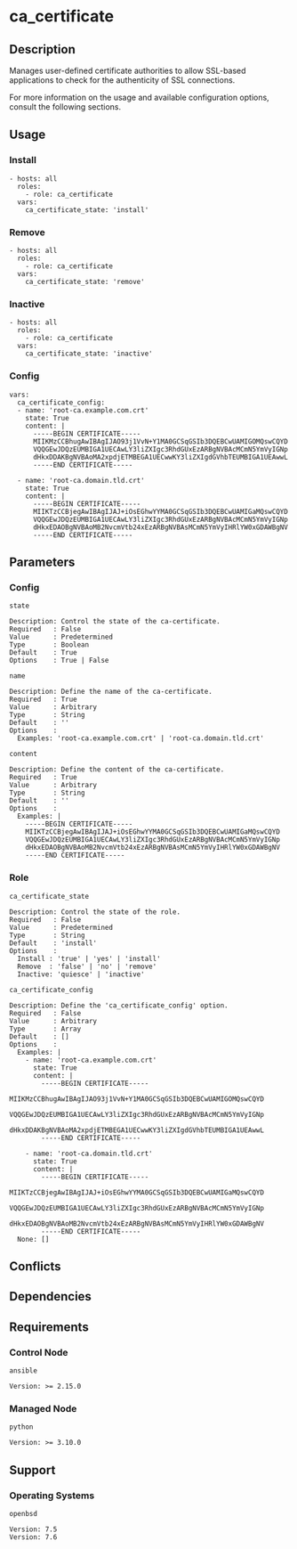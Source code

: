 # ca_certificate

## Description

Manages user-defined certificate authorities to allow SSL-based applications to
check for the authenticity of SSL connections.

For more information on the usage and available configuration options,
consult the following sections.

## Usage

### Install

```
- hosts: all
  roles:
    - role: ca_certificate
  vars:
    ca_certificate_state: 'install'
```

### Remove

```
- hosts: all
  roles:
    - role: ca_certificate
  vars:
    ca_certificate_state: 'remove'
```

### Inactive

```
- hosts: all
  roles:
    - role: ca_certificate
  vars:
    ca_certificate_state: 'inactive'
```

### Config

```
vars:
  ca_certificate_config:
  - name: 'root-ca.example.com.crt'
    state: True
    content: |
      -----BEGIN CERTIFICATE-----
      MIIKMzCCBhugAwIBAgIJAO93j1VvN+Y1MA0GCSqGSIb3DQEBCwUAMIGOMQswCQYD
      VQQGEwJDQzEUMBIGA1UECAwLY3liZXIgc3RhdGUxEzARBgNVBAcMCmN5YmVyIGNp
      dHkxDDAKBgNVBAoMA2xpdjETMBEGA1UECwwKY3liZXIgdGVhbTEUMBIGA1UEAwwL
      -----END CERTIFICATE-----

  - name: 'root-ca.domain.tld.crt'
    state: True
    content: |
      -----BEGIN CERTIFICATE-----
      MIIKTzCCBjegAwIBAgIJAJ+iOsEGhwYYMA0GCSqGSIb3DQEBCwUAMIGaMQswCQYD
      VQQGEwJDQzEUMBIGA1UECAwLY3liZXIgc3RhdGUxEzARBgNVBAcMCmN5YmVyIGNp
      dHkxEDAOBgNVBAoMB2NvcmVtb24xEzARBgNVBAsMCmN5YmVyIHRlYW0xGDAWBgNV
      -----END CERTIFICATE-----
```

## Parameters

### Config

`state`

    Description: Control the state of the ca-certificate.
    Required   : False
    Value      : Predetermined
    Type       : Boolean
    Default    : True
    Options    : True | False

`name`

    Description: Define the name of the ca-certificate.
    Required   : True
    Value      : Arbitrary
    Type       : String
    Default    : ''
    Options    :
      Examples: 'root-ca.example.com.crt' | 'root-ca.domain.tld.crt'

`content`

    Description: Define the content of the ca-certificate.
    Required   : True
    Value      : Arbitrary
    Type       : String
    Default    : ''
    Options    :
      Examples: |
        -----BEGIN CERTIFICATE-----
        MIIKTzCCBjegAwIBAgIJAJ+iOsEGhwYYMA0GCSqGSIb3DQEBCwUAMIGaMQswCQYD
        VQQGEwJDQzEUMBIGA1UECAwLY3liZXIgc3RhdGUxEzARBgNVBAcMCmN5YmVyIGNp
        dHkxEDAOBgNVBAoMB2NvcmVtb24xEzARBgNVBAsMCmN5YmVyIHRlYW0xGDAWBgNV
        -----END CERTIFICATE-----

### Role

`ca_certificate_state`

    Description: Control the state of the role.
    Required   : False
    Value      : Predetermined
    Type       : String
    Default    : 'install'
    Options    :
      Install : 'true' | 'yes' | 'install'
      Remove  : 'false' | 'no' | 'remove'
      Inactive: 'quiesce' | 'inactive'

`ca_certificate_config`

    Description: Define the 'ca_certificate_config' option.
    Required   : False
    Value      : Arbitrary
    Type       : Array
    Default    : []
    Options    :
      Examples: |
        - name: 'root-ca.example.com.crt'
          state: True
          content: |
            -----BEGIN CERTIFICATE-----
            MIIKMzCCBhugAwIBAgIJAO93j1VvN+Y1MA0GCSqGSIb3DQEBCwUAMIGOMQswCQYD
            VQQGEwJDQzEUMBIGA1UECAwLY3liZXIgc3RhdGUxEzARBgNVBAcMCmN5YmVyIGNp
            dHkxDDAKBgNVBAoMA2xpdjETMBEGA1UECwwKY3liZXIgdGVhbTEUMBIGA1UEAwwL
            -----END CERTIFICATE-----

        - name: 'root-ca.domain.tld.crt'
          state: True
          content: |
            -----BEGIN CERTIFICATE-----
            MIIKTzCCBjegAwIBAgIJAJ+iOsEGhwYYMA0GCSqGSIb3DQEBCwUAMIGaMQswCQYD
            VQQGEwJDQzEUMBIGA1UECAwLY3liZXIgc3RhdGUxEzARBgNVBAcMCmN5YmVyIGNp
            dHkxEDAOBgNVBAoMB2NvcmVtb24xEzARBgNVBAsMCmN5YmVyIHRlYW0xGDAWBgNV
            -----END CERTIFICATE-----
      None: []

## Conflicts

## Dependencies

## Requirements

### Control Node

`ansible`

    Version: >= 2.15.0

### Managed Node

`python`

    Version: >= 3.10.0

## Support

### Operating Systems

`openbsd`

    Version: 7.5
    Version: 7.6
